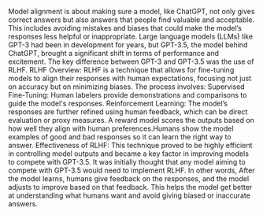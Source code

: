 Model alignment is about making sure a model, like ChatGPT, not only gives correct answers but also answers that people find valuable and acceptable. This includes avoiding mistakes and biases that could make the model’s responses less helpful or inappropriate.
Large language models (LLMs) like GPT-3 had been in development for years, but GPT-3.5, the model behind ChatGPT, brought a significant shift in terms of performance and excitement. The key difference between GPT-3 and GPT-3.5 was the use of RLHF.
RLHF Overview: RLHF is a technique that allows for fine-tuning models to align their responses with human expectations, focusing not just on accuracy but on minimizing biases. The process involves:
Supervised Fine-Tuning: Human labelers provide demonstrations and comparisons to guide the model's responses.
Reinforcement Learning: The model’s responses are further refined using human feedback, which can be direct evaluation or proxy measures. A reward model scores the outputs based on how well they align with human preferences.Humans show the model examples of good and bad responses so it can learn the right way to answer.
Effectiveness of RLHF: This technique proved to be highly efficient in controlling model outputs and became a key factor in improving models to compete with GPT-3.5. It was initially thought that any model aiming to compete with GPT-3.5 would need to implement RLHF. In other words, After the model learns, humans give feedback on the responses, and the model adjusts to improve based on that feedback. This helps the model get better at understanding what humans want and avoid giving biased or inaccurate answers.


